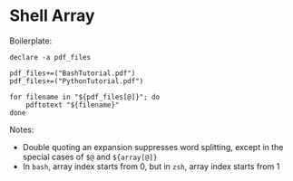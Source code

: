 Shell Array
===========

Boilerplate:

```shell
declare -a pdf_files

pdf_files+=("BashTutorial.pdf")
pdf_files+=("PythonTutorial.pdf")

for filename in "${pdf_files[@]}"; do
    pdftotext "${filename}"
done
```

Notes:
* Double quoting an expansion suppresses word splitting, except in the special cases of `$@` and `${array[@]}`
* In `bash`, array index starts from 0, but in `zsh`, array index starts from 1
